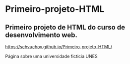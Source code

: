 # Primeiro-projeto-HTML
## Primeiro projeto de HTML do curso de desenvolvimento web.

https://schvuchov.github.io/Primeiro-projeto-HTML/

Página sobre uma universidade ficticia UNES
